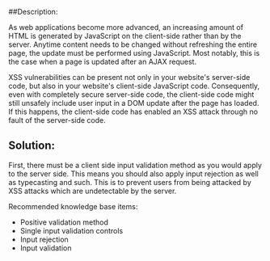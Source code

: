 ##Description:

As web applications become more advanced, an increasing amount of HTML is generated by
JavaScript on the client-side rather than by the server. Anytime content needs to be
changed without refreshing the entire page, the update must be performed using JavaScript.
Most notably, this is the case when a page is updated after an AJAX request.

XSS vulnerabilities can be present not only in your website's server-side code, but also
in your website's client-side JavaScript code. Consequently, even with completely
secure server-side code, the client-side code might still unsafely include user input in a
DOM update after the page has loaded. If this happens, the client-side code has enabled
an XSS attack through no fault of the server-side code.

## Solution:

First, there must be a client side input validation method as you would apply to the server
side. This means you should also apply input rejection as well as typecasting and such.
This is to prevent users from being attacked by XSS attacks which are undetectable by
the server.

Recommended knowledge base items:

- Positive validation method
- Single input validation controls
- Input rejection
- Input validation
